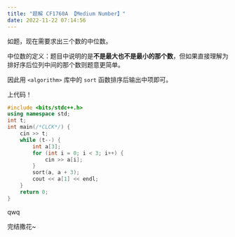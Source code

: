 ```yaml
---
title: "题解 CF1760A 【Medium Number】"
date: 2022-11-22 07:14:56
---
```


如题，现在需要求出三个数的中位数。

中位数的定义：题目中说明的是**不是最大也不是最小的那个数**，但如果直接理解为排好序后位列中间的那个数则题意更简单。

因此用 `<algorithm>` 库中的 `sort` 函数排序后输出中项即可。

上代码！

```cpp
#include <bits/stdc++.h>
using namespace std;
int t;
int main(/*CLCK*/) {
    cin >> t;
    while (t--) {
        int a[3];
        for (int i = 0; i < 3; i++) {
            cin >> a[i];
        }
        sort(a, a + 3);
        cout << a[1] << endl;
    }
    return 0;
}
```

qwq

完结撒花~